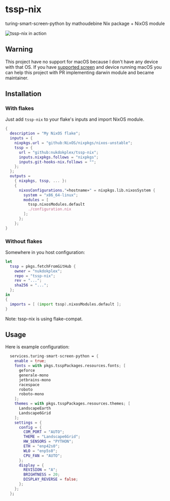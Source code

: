 # tssp-nix
turing-smart-screen-python by mathoudebine Nix package + NixOS module

![tssp-nix in action](https://repository-images.githubusercontent.com/938259451/e5c6c107-5b34-45be-89d2-1b04cc035bc4 "tssp-nix in action")

## Warning

This project have no support for macOS because I don't have any device with that OS. If you have [supported screen](https://github.com/mathoudebine/turing-smart-screen-python?tab=readme-ov-file#-supported-smart-screens-models) and device running macOS you can help this project with PR implementing darwin module and became maintainer.

## Installation

### With flakes

Just add `tssp-nix` to your flake's inputs and import NixOS module.

```nix
{
  description = "My NixOS flake";
  inputs = {
    nixpkgs.url = "github:NixOS/nixpkgs/nixos-unstable";
    tssp = {
      url = "github:nukdokplex/tssp-nix";
      inputs.nixpkgs.follows = "nixpkgs";
      inputs.git-hooks-nix.follows = "";
    };
  };
  outputs =
    { nixpkgs, tssp, ... }:
    {
      nixosConfigurations."«hostname»" = nixpkgs.lib.nixosSystem {
        system = "x86_64-linux";
        modules = [
          tssp.nixosModules.default
          ./configuration.nix
        ];
      };
    };
}
```

### Without flakes

Somewhere in you host configuration:

```nix
let
  tssp = pkgs.fetchFromGitHub {
    owner = "nukdokplex";
    repo = "tssp-nix";
    rev = "...";
    sha256 = "...";
  };
in
{
  imports = [ (import tssp).nixosModules.default ];
}
```

Note: tssp-nix is using flake-compat.

## Usage

Here is example configuration:

```nix
  services.turing-smart-screen-python = {
    enable = true;
    fonts = with pkgs.tsspPackages.resources.fonts; [
      geforce
      generale-mono
      jetbrains-mono
      racespace
      roboto
      roboto-mono
    ];
    themes = with pkgs.tsspPackages.resources.themes; [
      LandscapeEarth
      Landscape6Grid
    ];
    settings = {
      config = {
        COM_PORT = "AUTO";
        THEME = "Landscape6Grid";
        HW_SENSORS = "PYTHON";
        ETH = "enp42s0";
        WLO = "enp5s0";
        CPU_FAN = "AUTO";
      };
      display = {
        REVISION = "A";
        BRIGHTNESS = 20;
        DISPLAY_REVERSE = false;
      };
    };
  };
```
